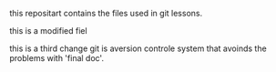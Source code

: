 this repositart contains the files used in git lessons.



this is a modified fiel

this is a third change
 git is aversion controle system that avoinds the problems with 'final doc'.